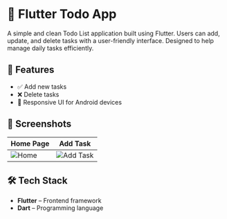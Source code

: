 # 📝 Flutter Todo App

A simple and clean Todo List application built using Flutter. Users can add, update, and delete tasks with a user-friendly interface. Designed to help manage daily tasks efficiently.

## 🚀 Features

- ✅ Add new tasks
- ❌ Delete tasks
- 📱 Responsive UI for Android devices

## 📸 Screenshots

| Home Page | Add Task |
|----------|----------|
| ![Home](screenshots/home.png) | ![Add Task](screenshots/add_task.png) |


## 🛠️ Tech Stack

- **Flutter** – Frontend framework
- **Dart** – Programming language



